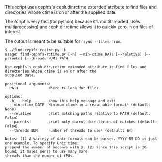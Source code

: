 This script uses cephfs's ceph.dir.rctime extended attribute to find files and directories whose ctime is on or after the supplied date.

The script is very fast (for python) because it's multithreaded (uses multiprocessing) and ceph.dir.rctime allows it to quickly zero-in on files of interest.

The output is meant to be suitable for `rsync --files-from`.

```
$ ./find-cephfs-rctime.py -h
usage: find-cephfs-rctime.py [-h] --min-ctime DATE [--relative] [--parents] [--threads NUM] PATH

Use cephfs's ceph.dir.rctime extended attribute to find files and directories whose ctime is on or after the
supplied date.

positional arguments:
  PATH              Where to look for files

options:
  -h, --help        show this help message and exit
  --min-ctime DATE  Minimum ctime in a reasonable format¹ (default: None)
  --relative        print matching paths relative to PATH (default: False)
  --parents         print only parent directories of matches (default: False)
  --threads NUM     number of threads to use² (default: 64)

Notes: (1) A variety of date formats can be parsed. YYYY-MM-DD is just one example. To specify Unix time,
prepend the number of seconds with @. (2) Since this script is IO-bound, it makes sense to use many more
threads than the number of CPUs.
```
